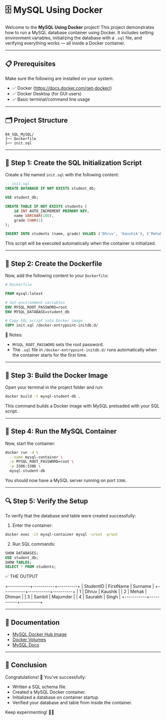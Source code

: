 # 🗄️ MySQL Using Docker

Welcome to the **MySQL Using Docker** project! This project demonstrates how to run a MySQL database container using Docker. It includes setting environment variables, initializing the database with a `.sql` file, and verifying everything works — all inside a Docker container.

---

## 📋 Prerequisites

Make sure the following are installed on your system:

- ✅ Docker (https://docs.docker.com/get-docker/)
- ✅ Docker Desktop (for GUI users)
- ✅ Basic terminal/command line usage

---

## 🗂️ Project Structure

```
04_SQL_MySQL/
├── Dockerfile
├── init.sql
```

---

## 📄 Step 1: Create the SQL Initialization Script

Create a file named `init.sql` with the following content:

```sql
-- init.sql
CREATE DATABASE IF NOT EXISTS student_db;

USE student_db;

CREATE TABLE IF NOT EXISTS students (
    id INT AUTO_INCREMENT PRIMARY KEY,
    name VARCHAR(100),
    grade CHAR(1)
);

INSERT INTO students (name, grade) VALUES ('Dhruv', 'Kaushik'), ('Mehak', 'Dhiman'), ('Sambit', 'Majumder'), ('Saurabh', 'Singh');
```

This script will be executed automatically when the container is initialized.

---

## 🐳 Step 2: Create the Dockerfile

Now, add the following content to your `Dockerfile`:

```Dockerfile
# Dockerfile

FROM mysql:latest

# Set environment variables
ENV MYSQL_ROOT_PASSWORD=root
ENV MYSQL_DATABASE=student_db

# Copy SQL script into Docker image
COPY init.sql /docker-entrypoint-initdb.d/
```

📌 Notes:
- `MYSQL_ROOT_PASSWORD` sets the root password.
- The `.sql` file in `/docker-entrypoint-initdb.d/` runs automatically when the container starts for the first time.

---

## 🧱 Step 3: Build the Docker Image

Open your terminal in the project folder and run:

```bash
docker build -t mysql-student-db .
```

This command builds a Docker image with MySQL preloaded with your SQL script.

---

## 🚀 Step 4: Run the MySQL Container

Now, start the container:

```bash
docker run -d \
  --name mysql-container \
  -e MYSQL_ROOT_PASSWORD=root \
  -p 3306:3306 \
  mysql-student-db
```

You should now have a MySQL server running on port `3306`.

---

## 🔍 Step 5: Verify the Setup

To verify that the database and table were created successfully:

1. Enter the container:

```bash
docker exec -it mysql-container mysql -uroot -proot
```

2. Run SQL commands:

```sql
SHOW DATABASES;
USE student_db;
SHOW TABLES;
SELECT * FROM students;
```

✅ THE OUTPUT

 +-----------+-----------+----------+
| StudentID | FirstName | Surname  |
+-----------+-----------+----------+
|         1 | Dhruv     | Kaushik  |
|         2 | Mehak     | Dhiman   |
|         3 | Sambit    | Majumder |
|         4 | Saurabh   | Singh    |
+-----------+-----------+----------+


---

## 📄 Documentation

- [MySQL Docker Hub Image](https://hub.docker.com/_/mysql)
- [Docker Volumes](https://docs.docker.com/storage/volumes/)
- [MySQL Docs](https://dev.mysql.com/doc/)

---

## 🎉 Conclusion

Congratulations! 🎉 You've successfully:

- Written a SQL schema file.
- Created a MySQL Docker container.
- Initialized a database on container startup.
- Verified your database and table from inside the container.

Keep experimenting! 🚀🐳
